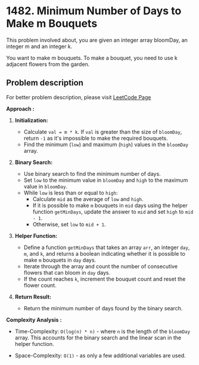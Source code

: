 # 1482. Minimum Number of Days to Make m Bouquets

This problem involved about, you are given an integer array bloomDay, an integer m and an integer k. <br/>

You want to make m bouquets. To make a bouquet, you need to use k adjacent flowers from the garden.

## Problem description

For better problem description, please visit [LeetCode Page](https://leetcode.com/problems/minimum-number-of-days-to-make-m-bouquets/description/)

**Approach :**<br/>

1. **Initialization:**

    - Calculate `val = m * k`. If `val` is greater than the size of `bloomDay`, return `-1` as it's impossible to make the required bouquets.
    - Find the minimum (`low`) and maximum (`high`) values in the `bloomDay` array.

2. **Binary Search:**

    - Use binary search to find the minimum number of days.
    - Set `low` to the minimum value in `bloomDay` and `high` to the maximum value in `bloomDay`.
    - While `low` is less than or equal to `high`:
        - Calculate `mid` as the average of `low` and `high`.
        - If it is possible to make `m` bouquets in `mid` days using the helper function `getMinDays`, update the answer to `mid` and set `high` to `mid - 1`.
        - Otherwise, set `low` to `mid + 1`.

3. **Helper Function:**

    - Define a function `getMinDays` that takes an array `arr`, an integer `day`, `m`, and `k`, and returns a boolean indicating whether it is possible to make `m` bouquets in `day` days.
    - Iterate through the array and count the number of consecutive flowers that can bloom in `day` days.
    - If the count reaches `k`, increment the bouquet count and reset the flower count.

4. **Return Result:**
    - Return the minimum number of days found by the binary search.

**Complexity Analysis :**<br/>

-   Time-Complexity: `O(log(n) * n)` - where `n` is the length of the `bloomDay` array. This accounts for the binary search and the linear scan in the helper function.

-   Space-Complexity: `O(1)` - as only a few additional variables are used.
